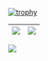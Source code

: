 

[![trophy](https://github-profile-trophy.vercel.app/?username=shengbo-ma&row=1&column=7)](https://github.com/shengbo-ma)

| <img align="center" src="https://github-readme-stats-git-masterrstaa-rickstaa.vercel.app/api?username=shengbo-ma&show_icons=true&hide_border=true&count_private=true" /> | <img align="center" src="https://github-readme-streak-stats.herokuapp.com?user=shengbo-ma&hide_border=true&date_format=M%20j%5B%2C%20Y%5D&ring=7EDDCF&fire=7EDDCF" /> |
| ------------------------------------------------------------ | ------------------------------------------------------------ |

![](https://komarev.com/ghpvc/?username=shengbo-ma&color=brightgreen)
